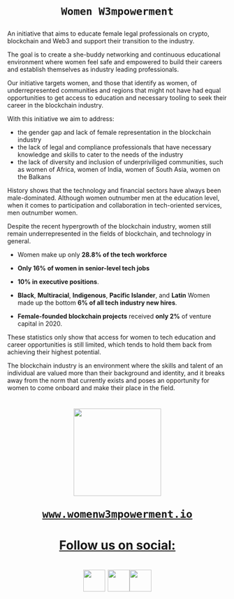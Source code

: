  <h1 align="center">
 
 ```Women W3mpowerment```
 
   </h1>

An initiative that aims to educate female legal professionals on crypto, blockchain and Web3 and support their transition to the industry. 

The goal is to create a she-buddy networking and continuous educational environment where women feel safe and empowered to build their careers and establish themselves as industry leading professionals. 

Our initiative targets women, and those that identify as women, of underrepresented communities and regions that might not have had equal opportunities to get access to education and necessary tooling to seek their career in the blockchain industry.

With this initiative we aim to address: 
- the gender gap and lack of female representation in the blockchain industry 
- the lack of legal and compliance professionals that have necessary knowledge and skills to cater to the needs of the industry 
- the lack of diversity and inclusion of underpriviliged communities, such as women of Africa, women of India, women of South Asia, women on the Balkans 

History shows that the technology and financial sectors have always been male-dominated. Although women outnumber men at the education level, when it comes to participation and collaboration in tech-oriented services, men outnumber women. 

Despite the recent hypergrowth of the blockchain industry, women still remain underrepresented in the fields of blockchain, and technology in general.

- Women make up only **28.8% of the tech workforce** 

- **Only 16% of women in senior-level tech jobs** 

- **10% in executive positions**. 

- **Black**, **Multiracial**, **Indigenous**, **Pacific Islander**, and **Latin** Women made up the bottom **6% of all tech industry new hires**. 

- **Female-founded blockchain projects** received **only 2%** of venture capital in 2020. 

These statistics only show that access for women to tech education and career opportunities is still limited, which tends to hold them back from achieving their highest potential. 

The blockchain industry is an environment where the skills and talent of an individual are valued more than their background and identity, and it breaks away from the norm that currently exists and poses an opportunity for women to come onboard and make their place in the field.

 <h1 align="center">
 
<a href="https://docs.google.com/presentation/d/1uzAW8c5_BzhDXxNl2b5kcJslLG99DWhQ/edit?usp=sharing&ouid=104208097624635559086&rtpof=true&sd=true" target="_blank" rel="noreferrer"> <img src="https://user-images.githubusercontent.com/116645164/198328547-a36f6e3e-eea0-46ed-8ef0-57cd2dda8dd6.png" width="200" height="200">


 ```www.womenw3mpowerment.io```
 </h1>

<h1 align="center">

Follow us on social: 

  </h1>

<h1 align="center"> </a> <a href="https://www.linkedin.com/company/women-w3mpowerment/" target="_blank" rel="noreferrer"><img src="https://raw.githubusercontent.com/danielcranney/readme-generator/main/public/icons/socials/linkedin.svg" width="50" height="50" /></a>  <a href="https://www.instagram.com/women_w3mpowerment/" target="_blank" rel="noreferrer"><img src="https://raw.githubusercontent.com/danielcranney/readme-generator/main/public/icons/socials/instagram.svg" width="50" height="50" /></a><a href="https://twitter.com/ww3mpowerment" target="_blank" rel="noreferrer"><img src="https://raw.githubusercontent.com/danielcranney/readme-generator/main/public/icons/socials/twitter.svg" width="50" height="50" /></a> 

</h1>


